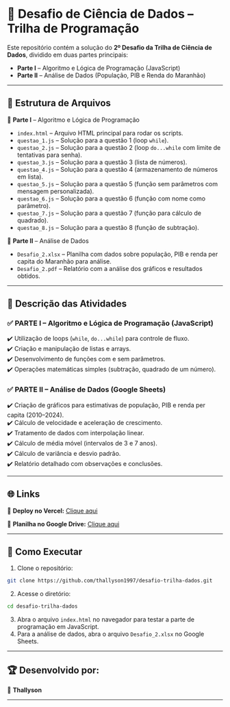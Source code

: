 # 🚀 **Desafio de Ciência de Dados – Trilha de Programação**  

Este repositório contém a solução do **2º Desafio da Trilha de Ciência de Dados**, dividido em duas partes principais:  
- **Parte I** – Algoritmo e Lógica de Programação (JavaScript)  
- **Parte II** – Análise de Dados (População, PIB e Renda do Maranhão)  

---

## 📂 **Estrutura de Arquivos**  
📁 **Parte I** – Algoritmo e Lógica de Programação  
- `index.html` – Arquivo HTML principal para rodar os scripts.  
- `questao_1.js` – Solução para a questão 1 (loop `while`).  
- `questao_2.js` – Solução para a questão 2 (loop `do...while` com limite de tentativas para senha).  
- `questao_3.js` – Solução para a questão 3 (lista de números).  
- `questao_4.js` – Solução para a questão 4 (armazenamento de números em lista).  
- `questao_5.js` – Solução para a questão 5 (função sem parâmetros com mensagem personalizada).  
- `questao_6.js` – Solução para a questão 6 (função com nome como parâmetro).  
- `questao_7.js` – Solução para a questão 7 (função para cálculo de quadrado).  
- `questao_8.js` – Solução para a questão 8 (função de subtração).  

📁 **Parte II** – Análise de Dados  
- `Desafio_2.xlsx` – Planilha com dados sobre população, PIB e renda per capita do Maranhão para análise.  
- `Desafio_2.pdf` – Relatório com a análise dos gráficos e resultados obtidos.  

---

## 📝 **Descrição das Atividades**  

### ✅ **PARTE I – Algoritmo e Lógica de Programação (JavaScript)**  
✔️ Utilização de loops (`while`, `do...while`) para controle de fluxo.  
✔️ Criação e manipulação de listas e arrays.  
✔️ Desenvolvimento de funções com e sem parâmetros.  
✔️ Operações matemáticas simples (subtração, quadrado de um número).  

### ✅ **PARTE II – Análise de Dados (Google Sheets)**  
✔️ Criação de gráficos para estimativas de população, PIB e renda per capita (2010–2024).  
✔️ Cálculo de velocidade e aceleração de crescimento.  
✔️ Tratamento de dados com interpolação linear.  
✔️ Cálculo de média móvel (intervalos de 3 e 7 anos).  
✔️ Cálculo de variância e desvio padrão.  
✔️ Relatório detalhado com observações e conclusões.  

---

## 🌐 **Links**  
🔗 **Deploy no Vercel:** [Clique aqui](https://desafio-02-ten.vercel.app)  

🔗 **Planilha no Google Drive:** [Clique aqui](https://drive.google.com/drive/folders/1fQUp9dvRSjkyI3psLm2cpR7gHdifVXnl?usp=sharing)  

---

## 🚀 **Como Executar**  
1. Clone o repositório:  
```bash
git clone https://github.com/thallyson1997/desafio-trilha-dados.git
```
2. Acesse o diretório:  
```bash
cd desafio-trilha-dados
```
3. Abra o arquivo `index.html` no navegador para testar a parte de programação em JavaScript.  
4. Para a análise de dados, abra o arquivo `Desafio_2.xlsx` no Google Sheets.  

---

## 🏆 **Desenvolvido por:**  
👤 **Thallyson**  

---
